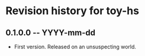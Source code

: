 # Revision history for toy-hs

## 0.1.0.0 -- YYYY-mm-dd

* First version. Released on an unsuspecting world.
